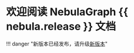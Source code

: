 # 欢迎阅读 NebulaGraph {{ nebula.release }} 文档

!!! danger "新版本已经发布，请升级[新版本](https://docs.nebula-graph.com.cn/)"
